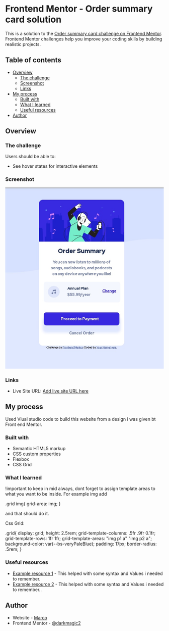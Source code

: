# Frontend Mentor - Order summary card solution

This is a solution to the [Order summary card challenge on Frontend Mentor](https://www.frontendmentor.io/challenges/order-summary-component-QlPmajDUj). Frontend Mentor challenges help you improve your coding skills by building realistic projects. 

## Table of contents

- [Overview](#overview)
  - [The challenge](#the-challenge)
  - [Screenshot](#screenshot)
  - [Links](#links)
- [My process](#my-process)
  - [Built with](#built-with)
  - [What I learned](#what-i-learned)
  - [Useful resources](#useful-resources)
- [Author](#author)


## Overview

### The challenge

Users should be able to:

- See hover states for interactive elements

### Screenshot

![](./images/Proj1.jpg)

### Links

- Live Site URL: [Add live site URL here](https://flamboyant-mestorf-66c037.netlify.app/)

## My process
Used Viual studio code to build this website from a design i was given bt Front end Mentor.

### Built with

- Semantic HTML5 markup
- CSS custom properties
- Flexbox
- CSS Grid


### What I learned

!important to keep in mid always, dont forget to assign template areas to what you want to be inside. For example img add

.grid img{
  grid-area: img;
} 

and that should do it.

Css Grid:

.grid{
  display: grid;
  height: 2.5rem;
  grid-template-columns: .5fr .9fr 0.1fr;
  grid-template-rows: 1fr 1fr;
  grid-template-areas: 
  "img p1 a"
  "img p2 a";
  background-color: var(--bs-veryPaleBlue);
  padding: 17px;
  border-radius: .5rem;
}


### Useful resources

- [Example resource 1](https://developer.mozilla.org/en-US/) - This helped with some syntax and Values i needed to remember.
- [Example resource 2](https://www.w3schools.com/) - This helped with some syntax and Values i needed to remember..

## Author

- Website - [Marco](https://github.com/darkmagic2)
- Frontend Mentor - [@darkmagic2](https://www.frontendmentor.io/profile/darkmagic2)


